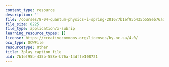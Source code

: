 ```yaml
---
content_type: resource
description: ''
file: /courses/8-04-quantum-physics-i-spring-2016/7b1ef95b435b558eb76a14dffe108721_f079K1f2WQk.vtt
file_size: 8225
file_type: application/x-subrip
learning_resource_types: []
license: https://creativecommons.org/licenses/by-nc-sa/4.0/
ocw_type: OCWFile
resourcetype: Other
title: 3play caption file
uid: 7b1ef95b-435b-558e-b76a-14dffe108721
---
```

